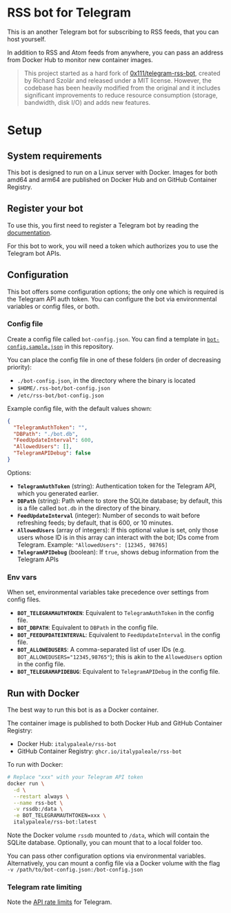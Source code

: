 # RSS bot for Telegram

This is an another Telegram bot for subscribing to RSS feeds, that you can host yourself.

In addition to RSS and Atom feeds from anywhere, you can pass an address from Docker Hub to monitor new container images.

> This project started as a hard fork of [0x111/telegram-rss-bot](https://github.com/0x111/telegram-rss-bot), created by Richard Szolár and released under a MIT license. However, the codebase has been heavily modified from the original and it includes significant improvements to reduce resource consumption (storage, bandwidth, disk I/O) and adds new features.

# Setup

## System requirements

This bot is designed to run on a Linux server with Docker. Images for both amd64 and arm64 are published on Docker Hub and on GitHub Container Registry.

## Register your bot

To use this, you first need to register a Telegram bot by reading the [documentation](https://core.telegram.org/bots#6-botfather).

For this bot to work, you will need a token which authorizes you to use the Telegram bot APIs.

## Configuration

This bot offers some configuration options; the only one which is required is the Telegram API auth token. You can configure the bot via environmental variables or config files, or both.

### Config file

Create a config file called `bot-config.json`. You can find a template in [`bot-config.sample.json`](/bot-config.sample.json) in this repository.

You can place the config file in one of these folders (in order of decreasing priority):

- `./bot-config.json`, in the directory where the binary is located
- `$HOME/.rss-bot/bot-config.json`
- `/etc/rss-bot/bot-config.json`

Example config file, with the default values shown:

```json
{
  "TelegramAuthToken": "",
  "DBPath": "./bot.db",
  "FeedUpdateInterval": 600,
  "AllowedUsers": [],
  "TelegramAPIDebug": false
}
```

Options:

- **`TelegramAuthToken`** (string): Authentication token for the Telegram API, which you generated earlier.
- **`DBPath`** (string): Path where to store the SQLite database; by default, this is a file called `bot.db` in the directory of the binary.
- **`FeedUpdateInterval`** (integer): Number of seconds to wait before refreshing feeds; by default, that is 600, or 10 minutes.
- **`AllowedUsers`** (array of integers): If this optional value is set, only those users whose ID is in this array can interact with the bot; IDs come from Telegram. Example: `"AllowedUsers": [12345, 98765]`
- **`TelegramAPIDebug`** (boolean): If `true`, shows debug information from the Telegram APIs

### Env vars

When set, environmental variables take precedence over settings from config files.

- **`BOT_TELEGRAMAUTHTOKEN`**: Equivalent to `TelegramAuthToken` in the config file.
- **`BOT_DBPATH`**: Equivalent to `DBPath` in the config file.
- **`BOT_FEEDUPDATEINTERVAL`**: Equivalent to `FeedUpdateInterval` in the config file.
- **`BOT_ALLOWEDUSERS`**: A comma-separated list of user IDs (e.g. `BOT_ALLOWEDUSERS="12345,98765"`); this is akin to the `AllowedUsers` option in the config file.
- **`BOT_TELEGRAMAPIDEBUG`**: Equivalent to `TelegramAPIDebug` in the config file.

## Run with Docker

The best way to run this bot is as a Docker container.

The container image is published to both Docker Hub and GitHub Container Registry:

- Docker Hub: `italypaleale/rss-bot`
- GitHub Container Registry: `ghcr.io/italypaleale/rss-bot`

To run with Docker:

```sh
# Replace "xxx" with your Telegram API token
docker run \
  -d \
  --restart always \
  --name rss-bot \
  -v rssdb:/data \
  -e BOT_TELEGRAMAUTHTOKEN=xxx \
  italypaleale/rss-bot:latest
```

Note the Docker volume `rssdb` mounted to `/data`, which will contain the SQLite database. Optionally, you can mount that to a local folder too.

You can pass other configuration options via environmental variables. Alternatively, you can mount a config file via a Docker volume with the flag `-v /path/to/bot-config.json:/bot-config.json`

### Telegram rate limiting

Note the [API rate limits](https://core.telegram.org/bots/faq#my-bot-is-hitting-limits-how-do-i-avoid-this) for Telegram.
